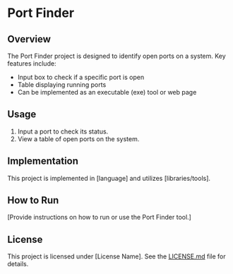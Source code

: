 # Port Finder

## Overview
The Port Finder project is designed to identify open ports on a system. Key features include:

- Input box to check if a specific port is open
- Table displaying running ports
- Can be implemented as an executable (exe) tool or web page

## Usage
1. Input a port to check its status.
2. View a table of open ports on the system.

## Implementation
This project is implemented in [language] and utilizes [libraries/tools].

## How to Run
[Provide instructions on how to run or use the Port Finder tool.]

## License
This project is licensed under [License Name]. See the [LICENSE.md](LICENSE.md) file for details.

